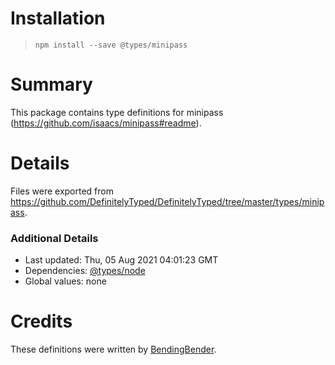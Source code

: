 # Installation
> `npm install --save @types/minipass`

# Summary
This package contains type definitions for minipass (https://github.com/isaacs/minipass#readme).

# Details
Files were exported from https://github.com/DefinitelyTyped/DefinitelyTyped/tree/master/types/minipass.

### Additional Details
 * Last updated: Thu, 05 Aug 2021 04:01:23 GMT
 * Dependencies: [@types/node](https://npmjs.com/package/@types/node)
 * Global values: none

# Credits
These definitions were written by [BendingBender](https://github.com/BendingBender).
